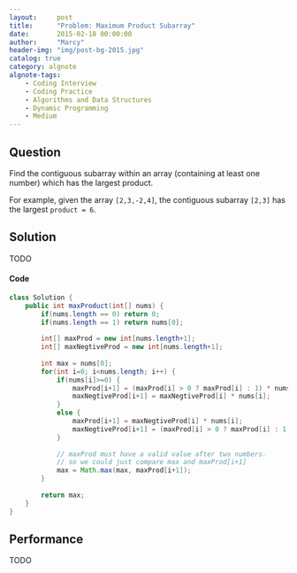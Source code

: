 ```yaml
---
layout:     post
title:      "Problem: Maximum Product Subarray"
date:       2015-02-18 00:00:00
author:     "Marcy"
header-img: "img/post-bg-2015.jpg"
catalog: true
category: algnote
algnote-tags:
    - Coding Interview
    - Coding Practice
    - Algorithms and Data Structures
    - Dynamic Programming
    - Medium
---
```


## Question

Find the contiguous subarray within an array (containing at least one number) which has the largest product.

For example, given the array `[2,3,-2,4]`,
the contiguous subarray `[2,3]` has the largest `product = 6`.

## Solution
TODO

#### Code
```java
class Solution {
    public int maxProduct(int[] nums) {
        if(nums.length == 0) return 0;
        if(nums.length == 1) return nums[0];
        
        int[] maxProd = new int[nums.length+1];
        int[] maxNegtiveProd = new int[nums.length+1];
        
        int max = nums[0];
        for(int i=0; i<nums.length; i++) {
            if(nums[i]>=0) {
                maxProd[i+1] = (maxProd[i] > 0 ? maxProd[i] : 1) * nums[i];
                maxNegtiveProd[i+1] = maxNegtiveProd[i] * nums[i];
            }
            else {
                maxProd[i+1] = maxNegtiveProd[i] * nums[i];
                maxNegtiveProd[i+1] = (maxProd[i] > 0 ? maxProd[i] : 1) * nums[i];
            }
            
            // maxProd must have a valid value after two numbers.
            // so we could just compare max and maxProd[i+1]
            max = Math.max(max, maxProd[i+1]);
        }
        
        return max;
    }
}
```

## Performance
TODO
